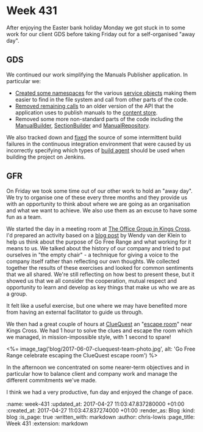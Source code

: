 Week 431
========

After enjoying the Easter bank holiday Monday we got stuck in to some
work for our client GDS before taking Friday out for a self-organised
"away day".

## GDS

We continued our work simplifying the Manuals Publisher application. In particular we:

- [Created some namespaces](https://github.com/alphagov/manuals-publisher/pull/980) for
  the
  various
  [service objects](http://stevelorek.com/service-objects.html) making
  them easier to find in the file system and call from other parts of
  the code.
- [Removed remaining calls](https://github.com/alphagov/manuals-publisher/pull/979) to
  an older version of the API that the application uses to publish
  manuals to
  the [content store](https://github.com/alphagov/content-store).
- Removed some more non-standard parts of the code including
  the
  [ManualBuilder](https://github.com/alphagov/manuals-publisher/pull/978),
  [SectionBuilder](https://github.com/alphagov/manuals-publisher/pull/977) and
  [ManualRepository](https://github.com/alphagov/manuals-publisher/pull/968).

We also tracked down
and [fixed](https://github.com/alphagov/manuals-publisher/pull/976)
the source of some intermittent build failures in the continuous
integration environment that were caused by us incorrectly specifying
which types
of
[build agent](https://wiki.jenkins-ci.org/display/JENKINS/Distributed+builds) should
be used when building the project on Jenkins.

## GFR

On Friday we took some time out of our other work to hold an "away
day". We try to organise one of these every three months and they
provide us with an opportunity to think about where we are going as an
organisation and what we want to achieve. We also use them as an
excuse to have some fun as a team.

We started the day in a meeting room
at
[The Office Group in Kings Cross](http://www.theofficegroup.co.uk/office/the-stanley-building/). I'd
prepared an activity based on
a
[blog post](https://www.linkedin.com/pulse/discover-your-organizations-purpose-half-day-wendy-van-der-klein?trk=prof-post) by
Wendy van der Klein to help us think about the purpose of Go Free
Range and what working for it means to us. We talked about the history
of our company and tried to put ourselves in "the empty chair" - a
technique for giving a voice to the company itself rather than
reflecting our own thoughts. We collected together the results of
these exercises and looked for common sentiments that we all
shared. We're still reflecting on how best to present these, but it
showed us that we all consider the cooperation, mutual respect and
opportunity to learn and develop as key things that make us who we are
as a group.

It felt like a useful exercise, but one where we may have benefited
more from having an external facilitator to guide us through.

We then had a great couple of hours
at [ClueQuest](https://cluequest.co.uk/) an
"[escape room](https://en.wikipedia.org/wiki/Escape_room)" near Kings
Cross. We had 1 hour to solve the clues and escape the room which we
managed, in mission-impossible style, with 1 second to spare!

<%= image_tag('blog/2017-06-07-cluequest-team-photo.jpg', alt: 'Go Free Range celebrate escaping the ClueQuest escape room') %>

In the afternoon we concentrated on some nearer-term objectives and in
particular how to balance client and company work and manage the
different commitments we've made.

I think we had a very productive, fun day and enjoyed the change of
pace.

:name: week-431
:updated_at: 2017-04-27 11:03:47.837280000 +01:00
:created_at: 2017-04-27 11:03:47.837274000 +01:00
:render_as: Blog
:kind: blog
:is_page: true
:written_with: markdown
:author: chris-lowis
:page_title: Week 431
:extension: markdown
